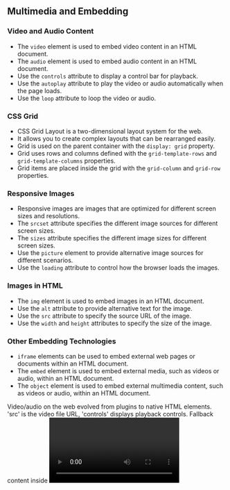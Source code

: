 ## Multimedia and Embedding

### Video and Audio Content

- The `video` element is used to embed video content in an HTML document.
- The `audio` element is used to embed audio content in an HTML document.
- Use the `controls` attribute to display a control bar for playback.
- Use the `autoplay` attribute to play the video or audio automatically when the page loads.
- Use the `loop` attribute to loop the video or audio.

### CSS Grid

- CSS Grid Layout is a two-dimensional layout system for the web.
- It allows you to create complex layouts that can be rearranged easily.
- Grid is used on the parent container with the `display: grid` property.
- Grid uses rows and columns defined with the `grid-template-rows` and `grid-template-columns` properties.
- Grid items are placed inside the grid with the `grid-column` and `grid-row` properties.

### Responsive Images

- Responsive images are images that are optimized for different screen sizes and resolutions.
- The `srcset` attribute specifies the different image sources for different screen sizes.
- The `sizes` attribute specifies the different image sizes for different screen sizes.
- Use the `picture` element to provide alternative image sources for different scenarios.
- Use the `loading` attribute to control how the browser loads the images.

### Images in HTML

- The `img` element is used to embed images in an HTML document.
- Use the `alt` attribute to provide alternative text for the image.
- Use the `src` attribute to specify the source URL of the image.
- Use the `width` and `height` attributes to specify the size of the image.

### Other Embedding Technologies

- `iframe` elements can be used to embed external web pages or documents within an HTML document.
- The `embed` element is used to embed external media, such as videos or audio, within an HTML document.
- The `object` element is used to embed external multimedia content, such as videos or audio, within an HTML document.

Video/audio on the web evolved from plugins to native HTML elements.
'src' is the video file URL, 'controls' displays playback controls.
Fallback content inside <video> ensures access if video can't play.
<audio>/<video> were best friends who sang and danced.
Grid is complex, Flex is simple layout.
Grid container is parent, grid items are child elements.
Responsive images improve visuals, speed, SEO.
'srcset' specifies multiple image sources, 'sizes' specifies image sizes.
srcset lets browser choose image based on device/resolution.